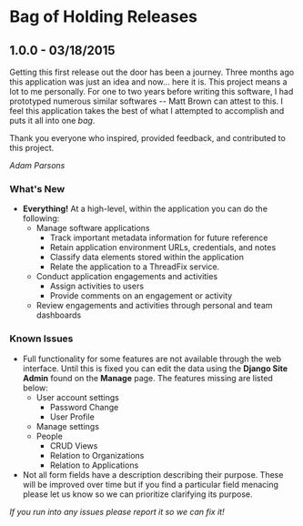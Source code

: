 # Bag of Holding Releases

## 1.0.0 - 03/18/2015

Getting this first release out the door has been a journey. Three months ago this application was just an idea and now... here it is. This project means a lot to me personally. For one to two years before writing this software, I had prototyped numerous similar softwares -- Matt Brown can attest to this. I feel this application takes the best of what I attempted to accomplish and puts it all into one *bag*.

Thank you everyone who inspired, provided feedback, and contributed to this project.

*Adam Parsons*

### What's New

- **Everything!** At a high-level, within the application you can do the following:
  - Manage software applications
    - Track important metadata information for future reference
    - Retain application environment URLs, credentials, and notes
    - Classify data elements stored within the application
    - Relate the application to a ThreadFix service.
  - Conduct application engagements and activities
    - Assign activities to users
    - Provide comments on an engagement or activity
  - Review engagements and activities through personal and team dashboards

### Known Issues

- Full functionality for some features are not available through the web interface. Until this is fixed you can edit the data using the **Django Site Admin** found on the **Manage** page. The features missing are listed below:
  - User account settings
    - Password Change
    - User Profile
  - Manage settings
  - People
    - CRUD Views
    - Relation to Organizations
    - Relation to Applications
- Not all form fields have a description describing their purpose. These will be improved over time but if you find a particular field menacing please let us know so we can prioritize clarifying its purpose.

*If you run into any issues please report it so we can fix it!*
